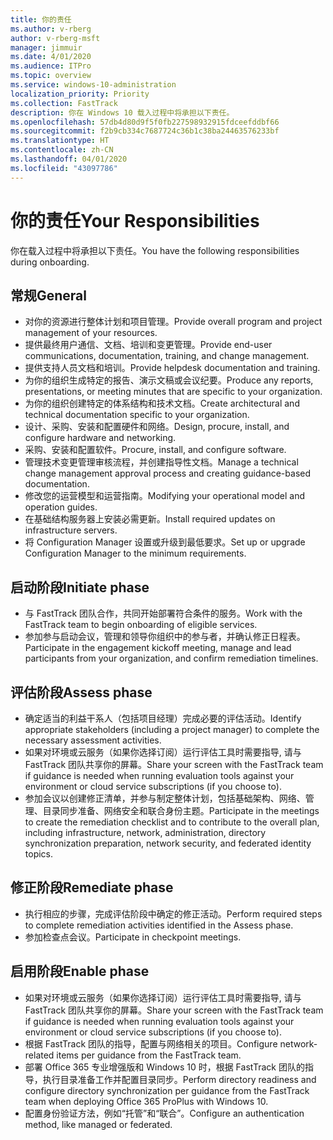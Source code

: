 ```yaml
---
title: 你的责任
ms.author: v-rberg
author: v-rberg-msft
manager: jimmuir
ms.date: 4/01/2020
ms.audience: ITPro
ms.topic: overview
ms.service: windows-10-administration
localization_priority: Priority
ms.collection: FastTrack
description: 你在 Windows 10 载入过程中将承担以下责任。
ms.openlocfilehash: 57db4d80d9f5f0fb227598932915fdceefddbf66
ms.sourcegitcommit: f2b9cb334c7687724c36b1c38ba24463576233bf
ms.translationtype: HT
ms.contentlocale: zh-CN
ms.lasthandoff: 04/01/2020
ms.locfileid: "43097786"
---
```

# <a name="your-responsibilities"></a><span data-ttu-id="a9e81-103">你的责任</span><span class="sxs-lookup"><span data-stu-id="a9e81-103">Your Responsibilities</span></span>

<span data-ttu-id="a9e81-104">你在载入过程中将承担以下责任。</span><span class="sxs-lookup"><span data-stu-id="a9e81-104">You have the following responsibilities during onboarding.</span></span>

## <a name="general"></a><span data-ttu-id="a9e81-105">常规</span><span class="sxs-lookup"><span data-stu-id="a9e81-105">General</span></span>

- <span data-ttu-id="a9e81-106">对你的资源进行整体计划和项目管理。</span><span class="sxs-lookup"><span data-stu-id="a9e81-106">Provide overall program and project management of your resources.</span></span>
- <span data-ttu-id="a9e81-107">提供最终用户通信、文档、培训和变更管理。</span><span class="sxs-lookup"><span data-stu-id="a9e81-107">Provide end-user communications, documentation, training, and change management.</span></span>
- <span data-ttu-id="a9e81-108">提供支持人员文档和培训。</span><span class="sxs-lookup"><span data-stu-id="a9e81-108">Provide helpdesk documentation and training.</span></span>
- <span data-ttu-id="a9e81-109">为你的组织生成特定的报告、演示文稿或会议纪要。</span><span class="sxs-lookup"><span data-stu-id="a9e81-109">Produce any reports, presentations, or meeting minutes that are specific to your organization.</span></span>
- <span data-ttu-id="a9e81-110">为你的组织创建特定的体系结构和技术文档。</span><span class="sxs-lookup"><span data-stu-id="a9e81-110">Create architectural and technical documentation specific to your organization.</span></span>
- <span data-ttu-id="a9e81-111">设计、采购、安装和配置硬件和网络。</span><span class="sxs-lookup"><span data-stu-id="a9e81-111">Design, procure, install, and configure hardware and networking.</span></span>
- <span data-ttu-id="a9e81-112">采购、安装和配置软件。</span><span class="sxs-lookup"><span data-stu-id="a9e81-112">Procure, install, and configure software.</span></span>
- <span data-ttu-id="a9e81-113">管理技术变更管理审核流程，并创建指导性文档。</span><span class="sxs-lookup"><span data-stu-id="a9e81-113">Manage a technical change management approval process and creating guidance-based documentation.</span></span>
- <span data-ttu-id="a9e81-114">修改您的运营模型和运营指南。</span><span class="sxs-lookup"><span data-stu-id="a9e81-114">Modifying your operational model and operation guides.</span></span>
- <span data-ttu-id="a9e81-115">在基础结构服务器上安装必需更新。</span><span class="sxs-lookup"><span data-stu-id="a9e81-115">Install required updates on infrastructure servers.</span></span>
- <span data-ttu-id="a9e81-116">将 Configuration Manager 设置或升级到最低要求。</span><span class="sxs-lookup"><span data-stu-id="a9e81-116">Set up or upgrade Configuration Manager to the minimum requirements.</span></span>

## <a name="initiate-phase"></a><span data-ttu-id="a9e81-117">启动阶段</span><span class="sxs-lookup"><span data-stu-id="a9e81-117">Initiate phase</span></span>

- <span data-ttu-id="a9e81-118">与 FastTrack 团队合作，共同开始部署符合条件的服务。</span><span class="sxs-lookup"><span data-stu-id="a9e81-118">Work with the FastTrack team to begin onboarding of eligible services.</span></span>
- <span data-ttu-id="a9e81-119">参加参与启动会议，管理和领导你组织中的参与者，并确认修正日程表。</span><span class="sxs-lookup"><span data-stu-id="a9e81-119">Participate in the engagement kickoff meeting, manage and lead participants from your organization, and confirm remediation timelines.</span></span>

## <a name="assess-phase"></a><span data-ttu-id="a9e81-120">评估阶段</span><span class="sxs-lookup"><span data-stu-id="a9e81-120">Assess phase</span></span>

- <span data-ttu-id="a9e81-121">确定适当的利益干系人（包括项目经理）完成必要的评估活动。</span><span class="sxs-lookup"><span data-stu-id="a9e81-121">Identify appropriate stakeholders (including a project manager) to complete the necessary assessment activities.</span></span>
- <span data-ttu-id="a9e81-122">如果对环境或云服务（如果你选择订阅）运行评估工具时需要指导, 请与 FastTrack 团队共享你的屏幕。</span><span class="sxs-lookup"><span data-stu-id="a9e81-122">Share your screen with the FastTrack team if guidance is needed when running evaluation tools against your environment or cloud service subscriptions (if you choose to).</span></span>
- <span data-ttu-id="a9e81-123">参加会议以创建修正清单，并参与制定整体计划，包括基础架构、网络、管理、目录同步准备、网络安全和联合身份主题。</span><span class="sxs-lookup"><span data-stu-id="a9e81-123">Participate in the meetings to create the remediation checklist and to contribute to the overall plan, including infrastructure, network, administration, directory synchronization preparation, network security, and federated identity topics.</span></span>

## <a name="remediate-phase"></a><span data-ttu-id="a9e81-124">修正阶段</span><span class="sxs-lookup"><span data-stu-id="a9e81-124">Remediate phase</span></span>

- <span data-ttu-id="a9e81-125">执行相应的步骤，完成评估阶段中确定的修正活动。</span><span class="sxs-lookup"><span data-stu-id="a9e81-125">Perform required steps to complete remediation activities identified in the Assess phase.</span></span>
- <span data-ttu-id="a9e81-126">参加检查点会议。</span><span class="sxs-lookup"><span data-stu-id="a9e81-126">Participate in checkpoint meetings.</span></span>

## <a name="enable-phase"></a><span data-ttu-id="a9e81-127">启用阶段</span><span class="sxs-lookup"><span data-stu-id="a9e81-127">Enable phase</span></span>

- <span data-ttu-id="a9e81-128">如果对环境或云服务（如果你选择订阅）运行评估工具时需要指导, 请与 FastTrack 团队共享你的屏幕。</span><span class="sxs-lookup"><span data-stu-id="a9e81-128">Share your screen with the FastTrack team if guidance is needed when running evaluation tools against your environment or cloud service subscriptions (if you choose to).</span></span>
- <span data-ttu-id="a9e81-129">根据 FastTrack 团队的指导，配置与网络相关的项目。</span><span class="sxs-lookup"><span data-stu-id="a9e81-129">Configure network-related items per guidance from the FastTrack team.</span></span>
- <span data-ttu-id="a9e81-130">部署 Office 365 专业增强版和 Windows 10 时，根据 FastTrack 团队的指导，执行目录准备工作并配置目录同步。</span><span class="sxs-lookup"><span data-stu-id="a9e81-130">Perform directory readiness and configure directory synchronization per guidance from the FastTrack team when deploying Office 365 ProPlus with Windows 10.</span></span>
- <span data-ttu-id="a9e81-131">配置身份验证方法，例如“托管”和“联合”。</span><span class="sxs-lookup"><span data-stu-id="a9e81-131">Configure an authentication method, like managed or federated.</span></span>

